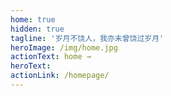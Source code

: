 ```yaml
---
home: true
hidden: true
tagline: '岁月不饶人，我亦未曾饶过岁月'
heroImage: /img/home.jpg
actionText: home →
heroText: 
actionLink: /homepage/
---
```


